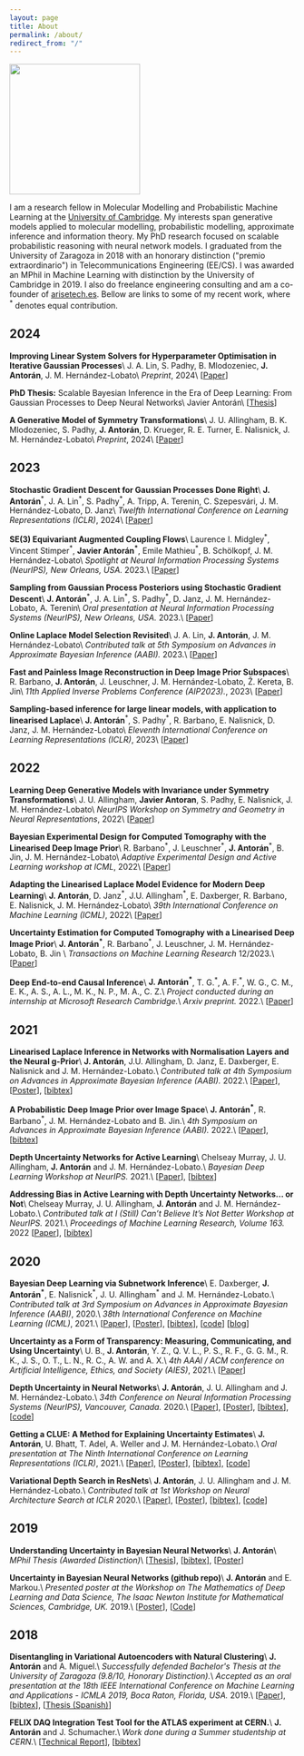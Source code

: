 ```yaml
---
layout: page
title: About
permalink: /about/
redirect_from: "/"
---
```


<img align="center" src="../assets/other_images/profile.jpeg" width="230">



I am a research fellow in Molecular Modelling and Probabilistic Machine Learning at the [University of Cambridge](https://www.cbl-cambridge.org/people/ja666). My interests span generative models applied to molecular modelling, probabilistic modelling, approximate inference and information theory. My PhD research focused on scalable probabilistic reasoning with neural network models. I graduated from the University of Zaragoza in 2018 with an honorary distinction ("premio extraordinario") in Telecommunications Engineering (EE/CS). I was awarded an MPhil in Machine Learning with distinction by the University of Cambridge in 2019. I also do freelance engineering consulting and am a co-founder of [arisetech.es](http://arisetech.es). Bellow are links to some of my recent work, where <sup>\*</sup> denotes equal contribution.

## 2024

**Improving Linear System Solvers for Hyperparameter Optimisation in Iterative Gaussian Processes**\\
J. A. Lin, S. Padhy, B. Mlodozeniec, **J. Antorán**, J. M. Hernández-Lobato\\
*Preprint*, 2024\\
\[[Paper](https://arxiv.org/abs/2405.18457)\]

**PhD Thesis:** Scalable Bayesian Inference in the Era of Deep Learning: From Gaussian Processes to Deep Neural Networks\\
Javier Antorán\\
\[[Thesis](https://arxiv.org/abs/2404.19157)\]

**A Generative Model of Symmetry Transformations**\\
J. U. Allingham, B. K. Mlodozeniec, S. Padhy, **J. Antorán**, D. Krueger, R. E. Turner, E. Nalisnick, J. M. Hernández-Lobato\\
*Preprint*, 2024\\
\[[Paper](https://arxiv.org/abs/2403.01946)\]

## 2023

**Stochastic Gradient Descent for Gaussian Processes Done Right**\\
**J. Antorán**<sup>\*</sup>, J. A. Lin<sup>\*</sup>, S. Padhy<sup>\*</sup>, A. Tripp, A. Terenin, C. Szepesvári, J. M. Hernández-Lobato, D. Janz\\
*Twelfth International Conference on Learning Representations (ICLR)*, 2024\\
\[[Paper](https://arxiv.org/abs/2310.20581)\]

**SE(3) Equivariant Augmented Coupling Flows**\\
Laurence I. Midgley<sup>\*</sup>, Vincent Stimper<sup>\*</sup>, **Javier Antorán<sup>\*</sup>**, Emile Mathieu<sup>\*</sup>, B. Schölkopf, J. M. Hernández-Lobato\\
*Spotlight at Neural Information Processing Systems (NeurIPS), New Orleans, USA.* 2023.\\
\[[Paper](https://arxiv.org/abs/2308.10364)\]

**Sampling from Gaussian Process Posteriors using Stochastic Gradient Descent**\\
**J. Antorán**<sup>\*</sup>, J. A. Lin<sup>\*</sup>, S. Padhy<sup>\*</sup>, D. Janz, J. M. Hernández-Lobato, A. Terenin\\
*Oral presentation at Neural Information Processing Systems (NeurIPS), New Orleans, USA.* 2023.\\
\[[Paper](https://arxiv.org/pdf/2306.11589.pdf)\]

**Online Laplace Model Selection Revisited**\\
J. A. Lin, **J. Antorán**, J. M. Hernández-Lobato\\
*Contributed talk at 5th Symposium on Advances in Approximate Bayesian Inference (AABI).* 2023.\\
\[[Paper](https://arxiv.org/pdf/2307.06093.pdf)\]

**Fast and Painless Image Reconstruction in Deep Image Prior Subspaces**\\
R. Barbano, **J. Antorán**, J. Leuschner, J. M. Hernández-Lobato, Ž. Kereta, B. Jin\\
*11th Applied Inverse Problems Conference (AIP2023).*, 2023\\
\[[Paper](https://arxiv.org/pdf/2302.10279.pdf)\]

**Sampling-based inference for large linear models, with application to linearised Laplace**\\
**J. Antorán**<sup>\*</sup>, S. Padhy<sup>\*</sup>, R. Barbano, E. Nalisnick, D. Janz, J. M. Hernández-Lobato\\
*Eleventh International Conference on Learning Representations (ICLR)*, 2023\\
\[[Paper](https://arxiv.org/pdf/2210.04994.pdf)\]


## 2022


**Learning Deep Generative Models with Invariance under Symmetry Transformations**\\
J. U. Allingham, **Javier Antoran**, S. Padhy, E. Nalisnick, J. M. Hernández-Lobato\\
*NeurIPS Workshop on Symmetry and Geometry in Neural Representations*, 2022\\
\[[Paper](https://openreview.net/pdf?id=Ff1N3et1IV)\]

**Bayesian Experimental Design for Computed Tomography with the Linearised Deep Image Prior**\\
R. Barbano<sup>\*</sup>, J. Leuschner<sup>\*</sup>, **J. Antorán**<sup>\*</sup>, B. Jin, J. M. Hernández-Lobato\\
*Adaptive Experimental Design and Active Learning workshop at ICML*, 2022\\
\[[Paper](https://arxiv.org/pdf/2207.05714.pdf)\]


**Adapting the Linearised Laplace Model Evidence for Modern Deep Learning**\\
**J. Antorán**, D. Janz<sup>\*</sup>, J.U. Allingham<sup>\*</sup>, E. Daxberger, R. Barbano, E. Nalisnick, J. M. Hernández-Lobato\\
*39th International Conference on Machine Learning (ICML)*, 2022\\
\[[Paper](https://arxiv.org/pdf/2206.08900.pdf)\]

**Uncertainty Estimation for Computed Tomography with a Linearised Deep Image Prior**\\
**J. Antorán<sup>\*</sup>**, R. Barbano<sup>\*</sup>, J. Leuschner, J. M. Hernández-Lobato, B. Jin \\
*Transactions on Machine Learning Research* 12/2023.\\
\[[Paper](https://arxiv.org/pdf/2203.00479.pdf)\]


**Deep End-to-end Causal Inference**\\
**J. Antorán<sup>\*</sup>**, T. G.<sup>\*</sup>, A. F.<sup>\*</sup>, W. G., C. M., E. K., A. S., A. L., M. K., N. P., M. A., C. Z.\\
*Project conducted during an internship at Microsoft Research Cambridge.*\\
*Arxiv preprint.* 2022.\\
\[[Paper](https://arxiv.org/pdf/2202.02195.pdf)\]

## 2021

**Linearised Laplace Inference in Networks with Normalisation Layers and the Neural g-Prior**\\
**J. Antorán**, J.U. Allingham, D. Janz, E. Daxberger, E. Nalisnick and J. M. Hernández-Lobato.\\
*Contributed talk at 4th Symposium on Advances in Approximate Bayesian Inference (AABI).* 2022.\\
\[[Paper](https://openreview.net/pdf?id=uUH8x-h9zdB)\], \[[Poster](assets/pdf/Laplace_AABI_poster.pdf)\], \[[bibtex](assets/bibtex/antoran2022linearised.bib)\]

**A Probabilistic Deep Image Prior over Image Space**\\
**J. Antorán<sup>\*</sup>**, R. Barbano<sup>\*</sup>, J. M. Hernández-Lobato and B. Jin.\\
*4th Symposium on Advances in Approximate Bayesian Inference (AABI).* 2022.\\
\[[Paper](https://openreview.net/pdf?id=qtFPfwJWowM)\], \[[bibtex](assets/bibtex/barbabo2022probabilistic.bib)\]


**Depth Uncertainty Networks for Active Learning**\\
Chelseay Murray, J. U. Allingham, **J. Antorán** and J. M. Hernández-Lobato.\\
*Bayesian Deep Learning Workshop at NeurIPS.* 2021.\\
\[[Paper](https://arxiv.org/pdf/2112.06796)\], \[[bibtex](assets/bibtex/murray2021depth.bib)\]


**Addressing Bias in Active Learning with Depth Uncertainty Networks... or Not**\\
Chelseay Murray, J. U. Allingham, **J. Antorán** and J. M. Hernández-Lobato.\\
*Contributed talk at I (Still) Can’t Believe It’s Not Better Workshop at NeurIPS.* 2021.\\
*Proceedings of Machine Learning Research, Volume 163.* 2022
\[[Paper](https://proceedings.mlr.press/v163/murray22a.html)\], \[[bibtex](assets/bibtex/murray2021active.bib)\]

## 2020

**Bayesian Deep Learning via Subnetwork Inference**\\
E. Daxberger, **J. Antorán<sup>\*</sup>**, E. Nalisnick<sup>\*</sup>, J. U. Allingham<sup>\*</sup> and J. M. Hernández-Lobato.\\
*Contributed talk at 3rd Symposium on
Advances in Approximate Bayesian Inference (AABI)*, 2020.\\
*38th International Conference on Machine Learning (ICML)*, 2021.\\
\[[Paper](https://arxiv.org/abs/2010.14689)\], \[[Poster](assets/pdf/Subnetwork_Inference_BDL_Poster.pdf)\], \[[bibtex](assets/bibtex/daxberger21subnetwork.bib)\], \[[code](https://github.com/edaxberger/subnetwork-inference)\] \[[blog](https://mlg-blog.com/2021/07/21/subnetwork-inference.html)\]

**Uncertainty as a Form of Transparency: Measuring, Communicating, and Using Uncertainty**\\
U. B., **J. Antorán**, Y. Z., Q. V. L., P. S., R. F., G. G. M., R. K., J. S., O. T., L. N., R. C., A. W. and A. X.\\
*4th AAAI / ACM conference on Artificial Intelligence, Ethics, and Society (AIES)*, 2021.\\
\[[Paper](https://arxiv.org/abs/2011.07586)\]

**Depth Uncertainty in Neural Networks**\\
**J. Antorán**, J. U. Allingham and J. M. Hernández-Lobato.\\
*34th Conference on Neural Information Processing Systems (NeurIPS), Vancouver, Canada.* 2020.\\
\[[Paper](https://arxiv.org/pdf/2006.08437.pdf)\], \[[Poster](assets/pdf/DUN_neurips_poster.pdf)\], \[[bibtex](assets/bibtex/antoran2020depth.bib)\], \[[code](https://github.com/cambridge-mlg/DUN)\]

**Getting a CLUE: A Method for Explaining Uncertainty Estimates**\\
**J. Antorán**, U. Bhatt, T. Adel, A. Weller and J. M. Hernández-Lobato.\\
*Oral presentation at The Ninth International Conference on Learning Representations (ICLR)*, 2021.\\
\[[Paper](https://openreview.net/pdf?id=XSLF1XFq5h)\], \[[Poster](assets/pdf/CLUE_poster_ICLR_2021.pdf)\], \[[bibtex](assets/bibtex/antoran2020getting.bib)\], \[[code](https://github.com/cambridge-mlg/CLUE)\]

**Variational Depth Search in ResNets**\\
**J. Antorán**, J. U. Allingham and J. M. Hernández-Lobato.\\
*Contributed talk at 1st Workshop on Neural Architecture Search at ICLR* 2020.\\
\[[Paper](https://arxiv.org/pdf/2002.02797.pdf)\], \[[Poster](assets/pdf/arch_uncert_poster.pdf)\], \[[bibtex](assets/bibtex/antoran2020variational.bib)\], \[[code](https://github.com/cambridge-mlg/arch_uncert)\]

## 2019 

**Understanding Uncertainty in Bayesian Neural Networks**\\
**J. Antorán**\\
*MPhil Thesis (Awarded Distinction)*\\
\[[Thesis](assets/pdf/mphil_thesis_Javier_Antoran.pdf)\], \[[bibtex](assets/bibtex/antoran2019understanding.bib)\], \[[Poster](assets/pdf/poster_thesis.pdf)\] 

**Uncertainty in Bayesian Neural Networks (github repo)**\\
**J. Antorán** and E. Markou.\\
*Presented poster at the Workshop on The Mathematics of Deep Learning and Data Science, The Isaac Newton Institute for Mathematical Sciences, Cambridge, UK.* 2019.\\
\[[Poster](assets/pdf/poster_advml.pdf)\], \[[Code](https://github.com/JavierAntoran/Bayesian-Neural-Networks)\]

## 2018

**Disentangling in Variational Autoencoders with Natural Clustering**\\
**J. Antorán** and A. Miguel.\\
*Successfully defended Bachelor's Thesis at the University of Zaragoza (9.8/10, Honorary Distinction).*\\
*Accepted as an oral presentation at the 18th IEEE International Conference on Machine Learning and Applications - ICMLA 2019, Boca Raton, Florida, USA.* 2019.\\
\[[Paper](https://arxiv.org/pdf/1901.09415.pdf)\], \[[bibtex](assets/bibtex/antoran2019disentangling.bib)\], \[[Thesis (Spanish)](https://deposita.unizar.es/TAZ/EINA/2018/42174/TAZ-TFG-2018-2597.pdf)\]

**FELIX DAQ Integration Test Tool for the ATLAS experiment at CERN.**\\
**J. Antorán** and J. Schumacher.\\
*Work done during a Summer studentship at CERN.*\\
\[[Technical Report](http://cds.cern.ch/record/2639275/files/javiercabiscol.pdf)\], \[[bibtex](http://cds.cern.ch/record/2639275/export/hx?ln=en)\]


